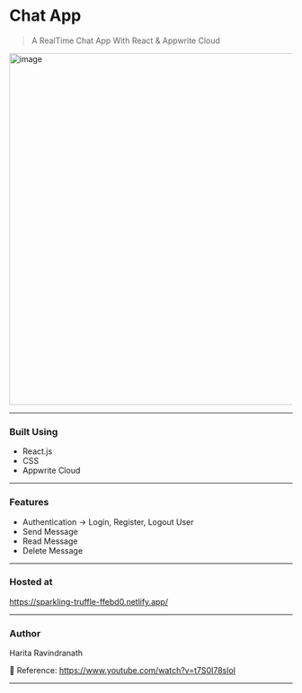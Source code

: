 # Chat App
> A RealTime Chat App With React &amp; Appwrite Cloud
<img width="626" alt="image" src="https://github.com/harita-gr/realtime-chat-app/assets/61909695/bc313c4d-22e0-44f5-9b86-a954912fb750">

---
### Built Using
- React.js
- CSS
- Appwrite Cloud
---
### Features
- Authentication -> Login, Register, Logout User
- Send Message
- Read Message
- Delete Message

---
### Hosted at
https://sparkling-truffle-ffebd0.netlify.app/

---
### Author
Harita Ravindranath

📌 Reference: https://www.youtube.com/watch?v=t7S0I78sloI

---


